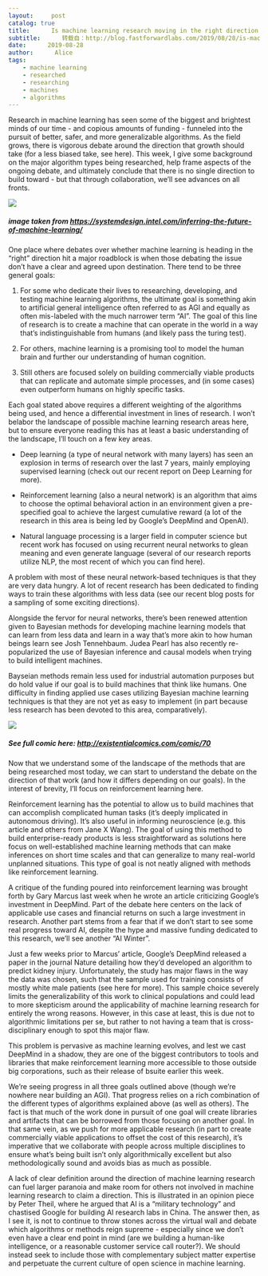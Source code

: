 ```yaml
---
layout:     post
catalog: true
title:      Is machine learning research moving in the right direction
subtitle:      转载自：http://blog.fastforwardlabs.com/2019/08/28/is-machine-learning-research-moving-in-the-right-direction.html
date:      2019-08-28
author:      Alice
tags:
    - machine learning
    - researched
    - researching
    - machines
    - algorithms
---
```


Research in machine learning has seen some of the biggest and brightest minds of our time - and copious amounts of funding - funneled into the pursuit of better, safer, and more generalizable algorithms. As the field grows, there is vigorous debate around the direction that growth should take (for a less biased take, see here). This week, I give some background on the major algorithm types being researched, help frame aspects of the ongoing debate, and ultimately conclude that there is no single direction to build toward - but that through collaboration, we’ll see advances on all fronts.

![](http://blog.fastforwardlabs.com/images/editor_uploads/2019-08-21-204110-robots_question.jpg)


##### image taken from https://systemdesign.intel.com/inferring-the-future-of-machine-learning/

One place where debates over whether machine learning is heading in the “right” direction hit a major roadblock is when those debating the issue don’t have a clear and agreed upon destination. There tend to be three general goals:

1) For some who dedicate their lives to researching, developing, and testing machine learning algorithms, the ultimate goal is something akin to artificial general intelligence often referred to as AGI and equally as often mis-labeled with the much narrower term “AI”. The goal of this line of research is to create a machine that can operate in the world in a way that’s indistinguishable from humans (and likely pass the turing test).

2) For others, machine learning is a promising tool to model the human brain and further our understanding of human cognition.

3) Still others are focused solely on building commercially viable products that can replicate and automate simple processes, and (in some cases) even outperform humans on highly specific tasks.

Each goal stated above requires a different weighting of the algorithms being used, and hence a differential investment in lines of research. I won’t belabor the landscape of possible machine learning research areas here, but to ensure everyone reading this has at least a basic understanding of the landscape, I’ll touch on a few key areas.

- Deep learning (a type of neural network with many layers) has seen an explosion in terms of research over the last 7 years, mainly employing supervised learning (check out our recent report on Deep Learning for more).

- Reinforcement learning (also a neural network) is an algorithm that aims to choose the optimal behavioral action in an environment given a pre-specified goal to achieve the largest cumulative reward (a lot of the research in this area is being led by Google’s DeepMind and OpenAI).

- Natural language processing is a larger field in computer science but recent work has focused on using recurrent neural networks to glean meaning and even generate language (several of our research reports utilize NLP, the most recent of which you can find here).


A problem with most of these neural network-based techniques is that they are very data hungry. A lot of recent research has been dedicated to finding ways to train these algorithms with less data (see our recent blog posts for a sampling of some exciting directions).

Alongside the fervor for neural networks, there’s been renewed attention given to Bayesian methods for developing machine learning models that can learn from less data and learn in a way that’s more akin to how human beings learn see Josh Tennehbaum. Judea Pearl has also recently re-popularized the use of Bayesian inference and causal models when trying to build intelligent machines.

Bayseian methods remain less used for industrial automation purposes but do hold value if our goal is to build machines that think like humans. One difficulty in finding applied use cases utilizing Bayesian machine learning techniques is that they are not yet as easy to implement (in part because less research has been devoted to this area, comparatively).

![](http://blog.fastforwardlabs.com/images/editor_uploads/2019-08-21-204233-RL_CausalMapping_Comic.jpg)


##### See full comic here: http://existentialcomics.com/comic/70

Now that we understand some of the landscape of the methods that are being researched most today, we can start to understand the debate on the direction of that work (and how it differs depending on our goals). In the interest of brevity, I’ll focus on reinforcement learning here.

Reinforcement learning has the potential to allow us to build machines that can accomplish complicated human tasks (it’s deeply implicated in autonomous driving). It’s also useful in informing neuroscience (e.g. this article and others from Jane X Wang). The goal of using this method to build enterprise-ready products is less straightforward as solutions here focus on well-established machine learning methods that can make inferences on short time scales and that can generalize to many real-world unplanned situations. This type of goal is not neatly aligned with methods like reinforcement learning.

A critique of the funding poured into reinforcement learning was brought forth by Gary Marcus last week when he wrote an article criticizing Google’s investment in DeepMind. Part of the debate here centers on the lack of applicable use cases and financial returns on such a large investment in research. Another part stems from a fear that if we don’t start to see some real progress toward AI, despite the hype and massive funding dedicated to this research, we’ll see another “AI Winter”.

Just a few weeks prior to Marcus’ article, Google’s DeepMind released a paper in the journal Nature detailing how they’d developed an algorithm to predict kidney injury. Unfortunately, the study has major flaws in the way the data was chosen, such that the sample used for training consists of mostly white male patients (see here for more). This sample choice severely limits the generalizability of this work to clinical populations and could lead to more skepticism around the applicability of machine learning research for entirely the wrong reasons. However, in this case at least, this is due not to algorithmic limitations per se, but rather to not having a team that is cross-disciplinary enough to spot this major flaw.

This problem is pervasive as machine learning evolves, and lest we cast DeepMind in a shadow, they are one of the biggest contributors to tools and libraries that make reinforcement learning more accessible to those outside big corporations, such as their release of bsuite earlier this week.

We’re seeing progress in all three goals outlined above (though we’re nowhere near building an AGI). That progress relies on a rich combination of the different types of algorithms explained above (as well as others). The fact is that much of the work done in pursuit of one goal will create libraries and artifacts that can be borrowed from those focusing on another goal. In that same vein, as we push for more applicable research (in part to create commercially viable applications to offset the cost of this research), it’s imperative that we collaborate with people across multiple disciplines to ensure what’s being built isn’t only algorithmically excellent but also methodologically sound and avoids bias as much as possible.

A lack of clear definition around the direction of machine learning research can fuel larger paranoia and make room for others not involved in machine learning research to claim a direction. This is illustrated in an opinion piece by Peter Theil, where he argued that AI is a “military technology” and chastised Google for building AI research labs in China. The answer then, as I see it, is not to continue to throw stones across the virtual wall and debate which algorithms or methods reign supreme - especially since we don’t even have a clear end point in mind (are we building a human-like intelligence, or a reasonable customer service call router?). We should instead seek to include those with complementary subject matter expertise and perpetuate the current culture of open science in machine learning.
